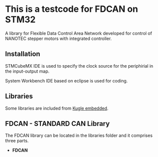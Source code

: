 # This is a testcode for FDCAN on STM32

A library for Flexible Data Control Area Network developed for control of NANOTEC stepper motors with integrated controller. 

## Installation 

STMCubeMX IDE is used to specify the clock source for the periphirial in the input-output map. 

System Workbench IDE based on eclipse is used for coding. 

## Libraries 
 
Some libraries are included from [Kugle embedded](https://github.com/mindThomas/Kugle-Embedded). 

## FDCAN - STANDARD CAN Library 

The FDCAN library can be located in the libraries folder and it comprises three parts. 

- **FDCAN** 

